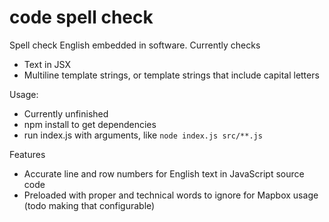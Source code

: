 # code spell check

Spell check English embedded in software. Currently checks

-   Text in JSX
-   Multiline template strings, or template strings that include capital letters

Usage:

-   Currently unfinished
-   npm install to get dependencies
-   run index.js with arguments, like `node index.js src/**.js`

Features

-   Accurate line and row numbers for English text in JavaScript source code
-   Preloaded with proper and technical words to ignore for Mapbox usage (todo making that configurable)
